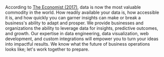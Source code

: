 
According to [The Economist (2017)](https://www.economist.com/leaders/2017/05/06/the-worlds-most-valuable-resource-is-no-longer-oil-but-data), data is now the most valuable commodity in the world. How readily available your data is, how accessible it is, and how quickly you can garner insights can make or break a business's ability to adapt and prosper. We provide businesses and organizations the ability to leverage data for insights, predictive outcomes, and growth. Our expertise in data engineering, data visualization, web development, and custom integrations will empower you to turn your ideas into impactful results. We know what the future of business operations looks like; let's work together to prepare.

